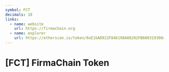 ```yaml
---
symbol: FCT
decimals: 18
links:
  - name: website
    url: https://firmachain.org
  - name: explorer
    url: https://etherscan.io/token/0xE1bAD922F84b198A08292FB600319300ae32471b
---
```


# [FCT] FirmaChain Token
